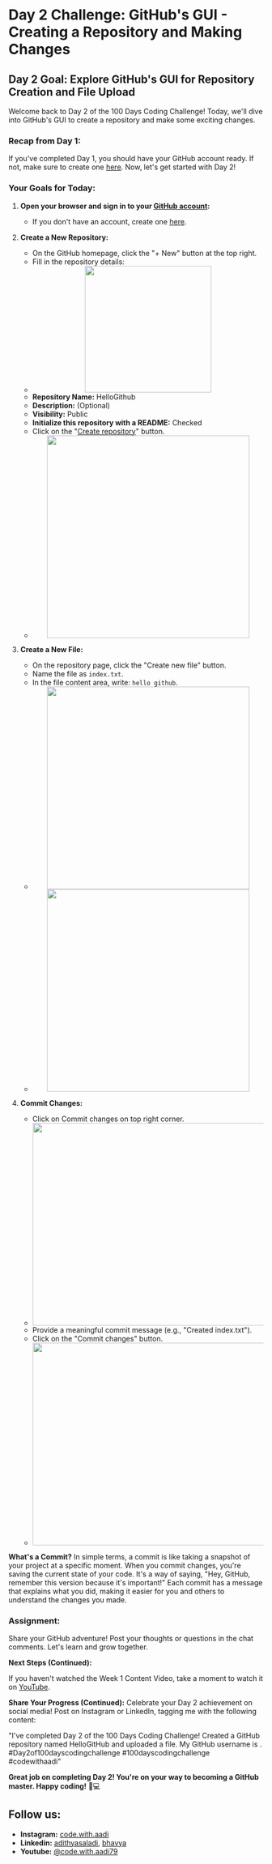 # Day 2 Challenge: GitHub's GUI - Creating a Repository and Making Changes

## Day 2 Goal: Explore GitHub's GUI for Repository Creation and File Upload

Welcome back to Day 2 of the 100 Days Coding Challenge! Today, we'll dive into GitHub's GUI to create a repository and make some exciting changes.

### Recap from Day 1:

If you've completed Day 1, you should have your GitHub account ready. If not, make sure to create one [here](https://github.com/join). Now, let's get started with Day 2!

### Your Goals for Today:

1. **Open your browser and sign in to your [GitHub account](https://github.com/):**

   - If you don't have an account, create one [here](https://github.com/join).

2. **Create a New Repository:**

   - On the GitHub homepage, click the "+ New" button at the top right.
   - Fill in the repository details:
   - <center><img src="https://github.com/adithyasai/100daysofcodingchallenge/blob/week1/images/week1_ss1.png" width="250" height="250"></center>
   - **Repository Name:** HelloGithub
   - **Description:** (Optional)
   - **Visibility:** Public
   - **Initialize this repository with a README:** Checked
   - Click on the "[Create repository](https://github.com/new)" button.
   - <center><img src="https://github.com/adithyasai/100daysofcodingchallenge/blob/week1/images/week1_ss2.png" width="400" height="400"></center>

3. **Create a New File:**

   - On the repository page, click the "Create new file" button.
   - Name the file as `index.txt`.
   - In the file content area, write: `hello github`.
   - <center><img src="https://github.com/adithyasai/100daysofcodingchallenge/blob/week1/images/week1_ss3.png" width="400" height="400"></center>
   - <center><img src="https://github.com/adithyasai/100daysofcodingchallenge/blob/week1/images/week1_ss4.png" width="400" height="400"></center>
   

4. **Commit Changes:**
   - Click on Commit changes on top right corner.
   - <center><img src="https://github.com/adithyasai/100daysofcodingchallenge/blob/week1/images/week1_ss5.png" width="600" height="400"></center>
   - Provide a meaningful commit message (e.g., "Created index.txt").
   - Click on the "Commit changes" button.
   - <center><img src="https://github.com/adithyasai/100daysofcodingchallenge/blob/week1/images/week1_ss6.png" width="600" height="400"></center>


**What's a Commit?**
In simple terms, a commit is like taking a snapshot of your project at a specific moment. When you commit changes, you're saving the current state of your code. It's a way of saying, "Hey, GitHub, remember this version because it's important!" Each commit has a message that explains what you did, making it easier for you and others to understand the changes you made.

### Assignment:

Share your GitHub adventure! Post your thoughts or questions in the chat comments. Let's learn and grow together.

**Next Steps (Continued):**

If you haven't watched the Week 1 Content Video, take a moment to watch it on [YouTube](https://www.youtube.com/watch?v=6Cvz9qz6WNU).

**Share Your Progress (Continued):**
Celebrate your Day 2 achievement on social media! Post on Instagram or LinkedIn, tagging me with the following content:

"I've completed Day 2 of the 100 Days Coding Challenge! Created a GitHub repository named HelloGitHub and uploaded a file. My GitHub username is <add your yourname here>. #Day2of100dayscodingchallenge #100dayscodingchallenge #codewithaadi"

**Great job on completing Day 2! You're on your way to becoming a GitHub master. Happy coding!** 🚀💻

## Follow us:

- **Instagram:** [code.with.aadi](https://www.instagram.com/code.with.aadi/)
- **Linkedin:** [adithyasaladi](https://www.linkedin.com/in/adithyasaladi/), [bhavya](https://www.linkedin.com/in/bhavyasriy/)
- **Youtube:** [@code.with.aadi79](https://www.youtube.com/@Code.with.aadi79)
